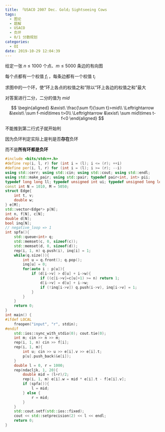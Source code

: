 ```yaml
---
title: 「USACO 2007 Dec. Gold」Sightseeing Cows
tags:
  - 图论
  - 题解
  - USACO
  - 负环
  - 0/1 分数规划
categories:
  - OI
date: 2019-10-29 12:04:39
---
```


给定一张 $n\le1000$ 个点、$m\le5000$ 条边的有向图

每个点都有一个权值 $f_i$ ，每条边都有一个权值 $t_i$

求图中的一个环，使“环上各点的权值之和”除以“环上各边的权值之和”最大


<!-- more -->

对答案进行二分，二分的值为 $mid$

$$
\begin{aligned}
&\exist\ \frac{\sum f}{\sum t}>mid\\
\Leftrightarrow &\exist\ \sum f-mid\times t>0\\
\Leftrightarrow &\exist\ \sum mid\times t- f<0
\end{aligned}
$$

不能推到第二行式子就开始判

因为负环判定实际上是判是否**存在**负环

而不是**所有环都是负环**

```cpp
#include <bits/stdc++.h>
#define rep(i, l, r) for (int i = (l); i <= (r); ++i)
#define per(i, l, r) for (int i = (l); i >= (r); --i)
using std::cerr; using std::cin; using std::cout; using std::endl;
using std::make_pair; using std::pair; typedef pair<int, int> pii;
typedef long long ll; typedef unsigned int ui; typedef unsigned long long ull;
const int N = 1010, M = 5050;
struct Edge{
    int t, v;
    double w;
} e[M];
std::vector<Edge*> p[N];
int n, f[N], c[N];
double d[N];
bool inq[N];
// negative_loop => 1
int spfa(){
    std::queue<int> q;
    std::memset(c, 0, sizeof(c));
    std::memset(d, 0, sizeof(d));
    rep(i, 1, n) q.push(i), inq[i] = 1;
    while(q.size()){
        int u = q.front(); q.pop();
        inq[u] = 0;
        for(auto i : p[u]){
            if (d[i->v] > d[u] + i->w){
                if ((c[i->v]=c[u]+1) >= n) return 1;
                d[i->v] = d[u] + i->w;
                if (!inq[i->v]) q.push(i->v), inq[i->v] = 1;
            }
        }
    }
    return 0;
}
int main() {
#ifdef LOCAL
    freopen("input", "r", stdin);
#endif
    std::ios::sync_with_stdio(0); cout.tie(0);
    int m; cin >> n >> m;
    rep(i, 1, n) cin >> f[i];
    rep(i, 1, m){
        int u; cin >> u >> e[i].v >> e[i].t;
        p[u].push_back(&e[i]);
    }
    double l = 0, r = 1000;
    rep(ndacljk, 1, 20){
        double mid = (l+r)/2;
        rep(i, 1, m) e[i].w = mid * e[i].t - f[e[i].v];
        if (spfa()){
            l = mid;
        } else {
            r = mid;
        }
    }
    std::cout.setf(std::ios::fixed);
    cout << std::setprecision(2) << l << endl;
    return 0;
}
```
